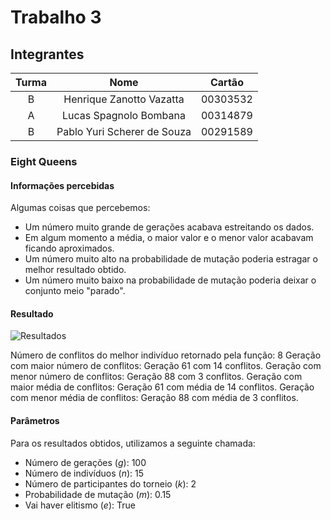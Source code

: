 # Trabalho 3

## Integrantes

| Turma |             Nome            |  Cartão  |
|:-----:|:---------------------------:|:--------:|
|   B   |   Henrique Zanotto Vazatta  | 00303532 |
|   A   |    Lucas Spagnolo Bombana   | 00314879 |
|   B   | Pablo Yuri Scherer de Souza | 00291589 |

### Eight Queens

#### Informações percebidas

Algumas coisas que percebemos:

* Um número muito grande de gerações acabava estreitando os dados.
* Em algum momento a média, o maior valor e o menor valor acabavam ficando aproximados.
* Um número muito alto na probabilidade de mutação poderia estragar o melhor resultado obtido.
* Um número muito baixo na probabilidade de mutação poderia deixar o conjunto meio "parado".

#### Resultado

![Resultados](https://user-images.githubusercontent.com/40179398/136102991-3072d5b5-c03f-47f9-9a3a-eae233026677.png)

Número de conflitos do melhor indivíduo retornado pela função: 8
Geração com maior número de conflitos: Geração 61 com 14 conflitos.
Geração com menor número de conflitos: Geração 88 com 3 conflitos.
Geração com maior média de conflitos: Geração 61 com média de 14 conflitos.
Geração com menor média de conflitos: Geração 88 com média de 3 conflitos.

#### Parâmetros

Para os resultados obtidos, utilizamos a seguinte chamada:

* Número de gerações (_g_): 100
* Número de indivíduos (_n_): 15
* Número de participantes do torneio (_k_): 2
* Probabilidade de mutação (_m_): 0.15
* Vai haver elitismo (_e_): True
